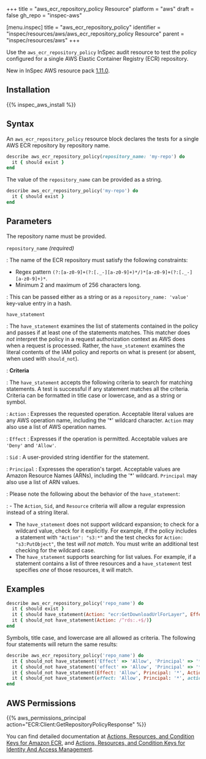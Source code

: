 +++
title = "aws_ecr_repository_policy Resource"
platform = "aws"
draft = false
gh_repo = "inspec-aws"

[menu.inspec]
title = "aws_ecr_repository_policy"
identifier = "inspec/resources/aws/aws_ecr_repository_policy Resource"
parent = "inspec/resources/aws"
+++

Use the `aws_ecr_repository_policy` InSpec audit resource to test the policy configured for a single AWS Elastic Container Registry (ECR) repository.

New in InSpec AWS resource pack [1.11.0](https://github.com/inspec/inspec-aws/releases/tag/v1.11.0).

## Installation

{{% inspec_aws_install %}}

## Syntax

An `aws_ecr_repository_policy` resource block declares the tests for a single AWS ECR repository by repository name.

```ruby
describe aws_ecr_repository_policy(repository_name: 'my-repo') do
  it { should exist }
end
```

The value of the `repository_name` can be provided as a string.

```ruby
describe aws_ecr_repository_policy('my-repo') do
  it { should exist }
end
```

## Parameters

The repository name must be provided.

`repository_name` _(required)_

: The name of the ECR repository must satisfy the following constraints:
  - Regex pattern `(?:[a-z0-9]+(?:[._-][a-z0-9]+)*/)*[a-z0-9]+(?:[._-][a-z0-9]+)*`.
  - Minimum 2 and maximum of 256 characters long.

: This can be passed either as a string or as a `repository_name: 'value'` key-value entry in a hash.

`have_statement`

: The `have_statement` examines the list of statements contained in the policy and passes if at least one of the statements matches.
  This matcher does _not_ interpret the policy in a request authorization context as AWS does when a request is processed. Rather, the `have_statement` examines the literal contents of the IAM policy and reports on what is present (or absent, when used with `should_not`).

: **Criteria**

: The `have_statement` accepts the following criteria to search for matching statements. A test is successful if any statement matches all the criteria. Criteria can be formatted in title case or lowercase, and as a string or symbol.

: `Action`
  : Expresses the requested operation. Acceptable literal values are any AWS operation name, including the '\*' wildcard character.
    `Action` may also use a list of AWS operation names.

: `Effect`
  : Expresses if the operation is permitted. Acceptable values are `'Deny'` and `'Allow'`.

: `Sid`
  : A user-provided string identifier for the statement.

: `Principal`
  : Expresses the operation's target. Acceptable values are Amazon Resource Names (ARNs), including the '\*' wildcard.
    `Principal` may also use a list of ARN values.

: Please note the following about the behavior of the `have_statement`:

: - The `Action`, `Sid`, and `Resource` criteria will allow a regular expression instead of a string literal.
  - The `have_statement` does not support wildcard expansion; to check for a wildcard value, check for it explicitly. For example, if the policy includes a statement with `"Action": "s3:*"` and the test checks for `Action: "s3:PutObject"`, the test _will not match_. You must write an additional test checking for the wildcard case.
  - The `have_statement` supports searching for list values. For example, if a statement contains a list of three resources and a `have_statement` test specifies _one_ of those resources, it will match.

## Examples

```ruby
describe aws_ecr_repository_policy('repo_name') do
  it { should exist }
  it { should have_statement(Action: "ecr:GetDownloadUrlForLayer", Effect: "Allow", Principal: "*", Sid: "new policy")}
  it { should_not have_statement(Action: /^rds:.+$/)}
end
```

Symbols, title case, and lowercase are all allowed as criteria.
The following four statements will return the same results:

```ruby
describe aws_ecr_repository_policy('repo_name') do
  it { should_not have_statement('Effect' => 'Allow', 'Principal' => '*', 'Action' => '*')}
  it { should_not have_statement('effect' => 'Allow', 'Principal' => '*', 'action' => '*')}
  it { should_not have_statement(Effect: 'Allow', Principal: '*', Action: '*')}
  it { should_not have_statement(effect: 'Allow', Principal: '*', action: '*')}
end
```


## AWS Permissions

{{% aws_permissions_principal action="ECR:Client:GetRepositoryPolicyResponse" %}}

You can find detailed documentation at [Actions, Resources, and Condition Keys for Amazon ECR](https://docs.aws.amazon.com/AmazonECR/latest/APIReference/API_Operations.html), and [Actions, Resources, and Condition Keys for Identity And Access Management](https://docs.aws.amazon.com/IAM/latest/UserGuide/list_identityandaccessmanagement.html).
